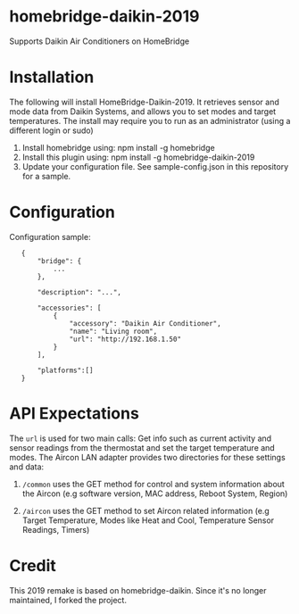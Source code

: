 # homebridge-daikin-2019

Supports Daikin Air Conditioners on HomeBridge


# Installation

The following will install HomeBridge-Daikin-2019. It retrieves sensor and mode data from Daikin Systems, and allows you to set modes and target temperatures. The install may require you to run as an administrator (using a different login or sudo)

1. Install homebridge using: npm install -g homebridge
2. Install this plugin using: npm install -g homebridge-daikin-2019
3. Update your configuration file. See sample-config.json in this repository for a sample.


# Configuration

Configuration sample:

 ```
    {
        "bridge": {
            ...
        },
        
        "description": "...",

        "accessories": [
            {
                "accessory": "Daikin Air Conditioner",
                "name": "Living room",
                "url": "http://192.168.1.50"
            }
        ],

        "platforms":[]
    }
```
# API Expectations

The `url` is used for two main calls: Get info such as current activity and sensor readings from the thermostat and set the target temperature and modes. The Aircon LAN adapter provides two directories for these settings and data:

1. `/common` uses the GET method for control and system information about the Aircon (e.g software version, MAC address, Reboot System, Region)

2. `/aircon` uses the GET method to set Aircon related information (e.g Target Temperature, Modes like Heat and Cool, Temperature Sensor Readings, Timers)

# Credit

This 2019 remake is based on homebridge-daikin. Since it's no longer maintained, I forked the project.
